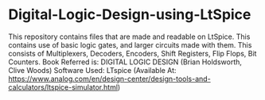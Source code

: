 # Digital-Logic-Design-using-LtSpice
This repository contains files that are made and readable on LtSpice. This contains use of basic logic gates, and larger circuits made with them.
This consists of Multiplexers, Decoders, Encoders, Shift Registers, Flip Flops, Bit Counters.
Book Referred is: DIGITAL LOGIC DESIGN (Brian Holdsworth, Clive Woods)
Software Used: LTspice (Available At: https://www.analog.com/en/design-center/design-tools-and-calculators/ltspice-simulator.html)
